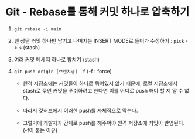 # Git - Rebase를 통해 커밋 하나로 압축하기

1. <code>git rebase -i main</code>

2. 맨 상단 커밋 하나만 남기고 나머지는 INSERT MODE로 들어가 수정하기 : <code>pick</code> -> <code>s</code> (stash)

3. 여러 커밋 메세지 하나로 합치기 (stash)

4. <code>git push origin [브랜치명] -f</code> (-f : force)

   - 원격 저장소에는 커밋들이 하나로 묶여있지 않기 때문에, 로컬 저장소에서 stash로 묶인 커밋을 푸쉬하려고 한다면 이를 어디로 push 해야 할 지 알 수 없다.

   - 따라서 깃허브에서 이러한 push를 자체적으로 막는다.

   - 그렇기에 개발자가 강제로 push를 해주어야 원격 저장소에 커밋이 반영된다. (-f이 붙는 이유)

<code></code>
